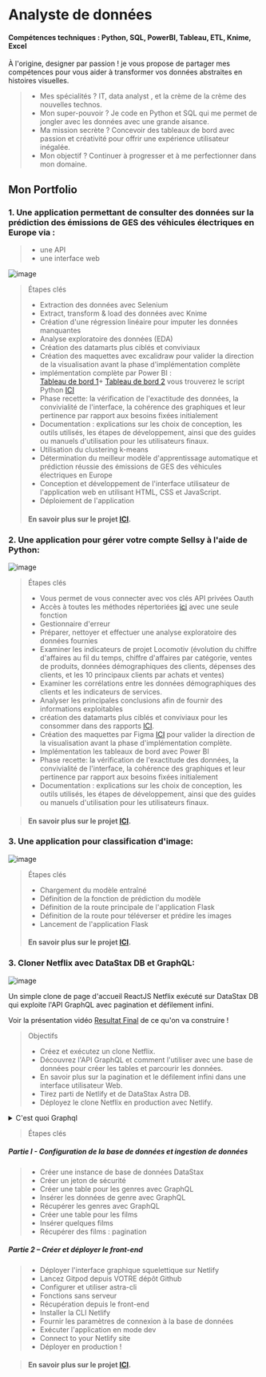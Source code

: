 # Analyste de données 
#### Compétences techniques : Python, SQL, PowerBI, Tableau, ETL, Knime, Excel
À l'origine, designer par passion ! je vous propose de partager mes compétences pour vous aider à transformer vos données abstraites en histoires visuelles.
> - Mes spécialités ? IT, data analyst , et la crème de la crème des nouvelles technos.
> - Mon super-pouvoir ? Je code en Python et SQL qui me permet de jongler avec les données avec une grande aisance.
> - Ma mission secrète ? Concevoir des tableaux de bord avec passion et créativité pour offrir une expérience utilisateur inégalée.
> - Mon objectif ? Continuer à progresser et à me perfectionner dans mon domaine.

## Mon Portfolio 
### 1. Une application permettant de consulter des données sur la prédiction des émissions de GES des véhicules électriques en Europe via :
> - une API
> - une interface web

![image](https://github.com/Ochamem/Portfolio/assets/145020975/f87a44c6-b63e-4b12-afad-83e0ddca70a6)


> Étapes clés
> - Extraction des données avec Selenium
> - Extract, transform & load des données avec Knime
> - Création d'une régression linéaire pour imputer les données manquantes
> - Analyse exploratoire des données (EDA)
> - Création des datamarts plus ciblés et conviviaux
> - Création des maquettes avec excalidraw pour valider la direction de la visualisation avant la phase d'implémentation complète
> - implémentation complète par Power BI :<br>
>  [Tableau de bord 1](https://github.com/Ochamem/Portfolio/assets/145020975/8048fc3b-34a8-4bf8-8ee7-d46b88640193)+ [Tableau de bord 2](https://github.com/Ochamem/Portfolio/assets/145020975/f734bcfc-ee89-4925-93ac-96e41a52c4d1) vous trouverez le script Python  [ICI](https://github.com/Ochamem/Portfolio/blob/main/Projet%201/Co2_emission/Script_powerBI.py)
> - Phase recette: la vérification de l'exactitude des données, la convivialité de l'interface, la cohérence des graphiques et leur pertinence par rapport aux besoins fixées initialement
> - Documentation : explications sur les choix de conception, les outils utilisés, les étapes de développement, ainsi que des guides ou manuels d'utilisation pour les utilisateurs finaux.
> - Utilisation du clustering k-means
> - Détermination du meilleur modèle d'apprentissage automatique et prédiction réussie des émissions de GES des véhicules électriques en Europe
> - Conception et développement de l'interface utilisateur de l'application web en utilisant HTML, CSS et JavaScript.
> - Déploiement de l'application
> #### En savoir plus sur le projet [ICI](https://github.com/Ochamem/portfolio/tree/main/Projet%201).

### 2. Une application pour gérer votre compte Sellsy à l'aide de Python:
![image](https://github.com/Ochamem/Portfolio/assets/145020975/ff3b354f-46ae-40eb-a2c9-d5a2d87fd640)

> Étapes clés
> - Vous permet de vous connecter avec vos clés API privées Oauth
> - Accès à toutes les méthodes répertoriées [ici](https://api.sellsy.com/documentation/methods) avec une seule fonction
> - Gestionnaire d'erreur
> - Préparer, nettoyer et effectuer une analyse exploratoire des données fournies
> - Examiner les indicateurs de projet Locomotiv (évolution du chiffre d'affaires au fil du temps, chiffre d'affaires par catégorie, ventes de produits, données démographiques des clients, dépenses des clients, et les 10 principaux clients par achats et ventes)
> - Examiner les corrélations entre les données démographiques des clients et les indicateurs de services.
> - Analyser les principales conclusions afin de fournir des informations exploitables
> - création des datamarts plus ciblés et conviviaux pour les consommer dans des rapports [ICI](https://github.com/Ochamem/Portfolio/blob/main/Projet%202/sellsy_api/maquette/LOCOMOTIV'/Datamart.PNG).
> - Création des maquettes par Figma [ICI](https://github.com/Ochamem/Portfolio/tree/main/Projet%202/sellsy_api/maquette/LOCOMOTIV') pour valider la direction de la visualisation avant la phase d'implémentation complète.
> - Implémentation les tableaux de bord avec Power BI
> - Phase recette: la vérification de l'exactitude des données, la convivialité de l'interface, la cohérence des graphiques et leur pertinence par rapport aux besoins fixées initialement
> - Documentation : explications sur les choix de conception, les outils utilisés, les étapes de développement, ainsi que des guides ou manuels d'utilisation pour les utilisateurs finaux.

> #### En savoir plus sur le projet [ICI](https://github.com/Ochamem/portfolio/tree/main/Projet%202).

### 3. Une application pour classification d'image:
![image](https://github.com/Ochamem/Portfolio/assets/145020975/0ceed4f4-ec45-4759-bb80-4c86e561f6ef)

> Étapes clés
> - Chargement du modèle entraîné
> - Définition de la fonction de prédiction du modèle
> - Définition de la route principale de l'application Flask
> - Définition de la route pour téléverser et prédire les images
> - Lancement de l'application Flask
> #### En savoir plus sur le projet [ICI](https://github.com/Ochamem/portfolio/tree/main/Projet%204).

### 3. Cloner Netflix avec DataStax DB et GraphQL:
![image](https://github.com/Ochamem/Portfolio/assets/145020975/936c041b-0ab0-47a4-a797-6d0cdce1764f)


Un simple clone de page d'accueil ReactJS Netflix exécuté sur DataStax DB qui exploite l'API GraphQL avec pagination et défilement infini.

Voir la présentation vidéo [Resultat Final](https://glittery-twilight-7ada8e.netlify.app/) de ce qu'on va construire !

> Objectifs
> - Créez et exécutez un clone Netflix.
> - Découvrez l'API GraphQL et comment l'utiliser avec une base de données pour créer les tables et parcourir les données.
> - En savoir plus sur la pagination et le défilement infini dans une interface utilisateur Web.
> - Tirez parti de Netlify et de DataStax Astra DB.
> - Déployez le clone Netflix en production avec Netlify.
<details><summary>C'est quoi Graphql</summary>
GraphQL est un langage de requête de données open source développé par Facebook en 2012 pour simplifier la communication entre les applications frontales et les serveurs de données. Contrairement aux API REST traditionnelles, GraphQL permet aux clients de spécifier précisément les données dont ils ont besoin, ce qui évite le surchargement de l'API avec des requêtes multiples et redondantes.

Avec GraphQL, les clients peuvent interroger une API pour récupérer uniquement les données nécessaires à leur application, ce qui peut réduire considérablement la quantité de données transférées et améliorer les performances. GraphQL fournit également une documentation complète pour l'API, ce qui facilite la compréhension et l'utilisation de l'API par les développeurs.

En somme, GraphQL est un langage de requête flexible et efficace pour les API qui permet aux clients de spécifier exactement les données dont ils ont besoin, en évitant le gaspillage de ressources et en améliorant les performances.

</details>

> Étapes clés
##### Partie I - Configuration de la base de données et ingestion de données
> - Créer une instance de base de données DataStax
> - Créer un jeton de sécurité
> - Créer une table pour les genres avec GraphQL
> - Insérer les données de genre avec GraphQL
> - Récupérer les genres avec GraphQL
> - Créer une table pour les films
> - Insérer quelques films
> - Récupérer des films : pagination

##### Partie 2 – Créer et déployer le front-end
> - Déployer l'interface graphique squelettique sur Netlify
> - Lancez Gitpod depuis VOTRE dépôt Github
> - Configurer et utiliser astra-cli
> - Fonctions sans serveur
> - Récupération depuis le front-end
> - Installer la CLI Netlify
> - Fournir les paramètres de connexion à la base de données
> - Exécuter l'application en mode dev
> - Connect to your Netlify site
> - Déployer en production !

> #### En savoir plus sur le projet [ICI](https://github.com/Ochamem/portfolio/tree/main/Projet%205).

